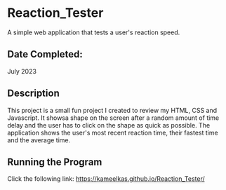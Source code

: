# Reaction_Tester
A simple web application that tests a user's reaction speed.

## Date Completed: 
July 2023

## Description
This project is a small fun project I created to review my HTML, CSS and Javascript. It showsa shape on the screen after a random amount of time delay
and the user has to click on the shape as quick as possible. The application shows the user's most recent reaction time, their fastest time and the average time. 

## Running the Program
Click the following link: https://kameelkas.github.io/Reaction_Tester/

